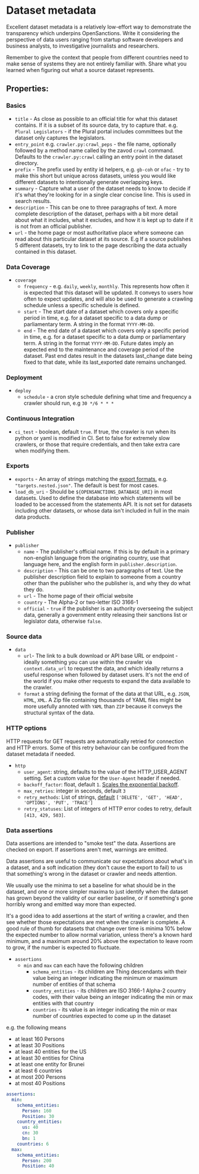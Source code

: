 # Dataset metadata

Excellent dataset metadata is a relatively low-effort way to demonstrate the transparency which underpins OpenSanctions. Write it considering the perspective of data users ranging from startup software developers and business analysts, to investigative journalists and researchers.

Remember to give the context that people from different countries need to make sense of systems they are not entirely familiar with. Share what you learned when figuring out what a source dataset represents.

## Properties:

### Basics

- `title` - As close as possible to an official title for what this dataset contains. If it is a subset of its source data, try to capture that. e.g. `Plural Legislators` - if the Plural portal includes committees but the dataset only captures the legislators.
- `entry_point` e.g. `crawler.py:crawl_peps` - the file name, optionally followed by a method name called by the zavod `crawl` command. Defaults to the `crawler.py:crawl` calling an entry point in the dataset directory.
- `prefix` - The prefix used by entity id helpers, e.g. `gb-coh` or `ofac` - try to make this short but unique across datasets, unless you would like different datasets to intentionally generate overlapping keys.
- `summary` - Capture what a user of the dataset needs to know to decide if it's what they're looking for in a single clear concise line. This is used in search results.
- `description` - This can be one to three paragraphs of text. A more complete description of the dataset, perhaps with a bit more detail about what it includes, what it excludes, and how it is kept up to date if it is not from an official publisher.
- `url` - the home page or most authoritative place where someone can read about this particular dataset at its source. E.g If a source publishes 5 different datasets, try to link to the page describing the data actually contained in this dataset.

### Data Coverage

- `coverage`
    - `frequency` - e.g. `daily`, `weekly`, `monthly`. This represents how often it is expected that this dataset will be updated. It conveys to users how often to expect updates, and will also be used to generate a crawling schedule unless a specific schedule is defined.
    - `start` - The start date of a dataset which covers only a specific period in time, e.g. for a dataset specific to a data dump or parliamentary term. A string in the format `YYYY-MM-DD`.
    - `end` - The end date of a dataset which covers only a specific period in time, e.g. for a dataset specific to a data dump or parliamentary term. A string in the format `YYYY-MM-DD`. Future dates imply an expected end to the maintenance and coverage period of the dataset. Past end dates result in the datasets last_change date being fixed to that date, while its last_exported date remains unchanged.

### Deployment

- `deploy`
    - `schedule` - a cron style schedule defining what time and frequency a crawler should run, e.g `30 */6 * * *`

### Continuous Integration

- `ci_test` - boolean, default `true`. If true, the crawler is run when its python or yaml is modified in CI. Set to false for extremely slow crawlers, or those that require credentials, and then take extra care when modifying them.

### Exports

- `exports` - An array of strings matching the [export formats](https://www.opensanctions.org/docs/bulk/), e.g. `"targets.nested.json"`. The default is best for most cases.
- `load_db_uri` - Should be `${OPENSANCTIONS_DATABASE_URI}` in most datasets. Used to define the database into which statements will be loaded to be accessed from the statements API. It is not set for datasets including other datasets, or whose data isn't included in full in the main data products.

### Publisher

- `publisher`
    - `name` - The publisher's official name. If this is by default in a primary non-english language from the originating country, use that language here, and the english form in `publisher.description`.
    - `description` - This can be one to two paragraphs of text. Use the publisher description field to explain to someone from a country other than the publisher who the publisher is, and why they do what they do. 
    - `url` - The home page of their official website
    - `country` - The Alpha-2 or two-letter ISO 3166-1 
    - `official` - `true` if the publisher is an authority overseeing the subject data, generally a government entity releasing their sanctions list or legislator data, otherwise `false`.

### Source data

- `data`
    - `url`- The link to a bulk download or API base URL or endpoint - ideally something you can use within the crawler via `context.data_url` to request the data, and which ideally returns a useful response when followed by dataset users. It's not the end of the world if you make other requests to expand the data available to the crawler.
    - `format` a string defining the format of the data at that URL, e.g. `JSON`, `HTML`, `XML`. A Zip file containing thousands of YAML files might be more usefully annoted with `YAML` than `ZIP` because it conveys the structural syntax of the data.

### HTTP options

HTTP requests for GET requests are automatically retried for connection and HTTP errors. Some of this retry behaviour can be configured from the dataset metadata if needed.

- `http`
    - `user_agent`: string, defaults to the value of the HTTP_USER_AGENT setting. Set a custom value for the `User-Agent` header if needed.
    - `backoff_factor`: float, default `1`. [Scales the exponential backoff](https://urllib3.readthedocs.io/en/stable/reference/urllib3.util.html#urllib3.util.Retry.DEFAULT_ALLOWED_METHODS:~:text=with%20None.-,backoff_factor,-(float)%20%E2%80%93).
    - `max_retries`: integer in seconds, default `3`
    - `retry_methods`: List of strings, [default](https://urllib3.readthedocs.io/en/stable/reference/urllib3.util.html#urllib3.util.Retry.DEFAULT_ALLOWED_METHODS) `['DELETE', 'GET', 'HEAD', 'OPTIONS', 'PUT', 'TRACE']`
    - `retry_statuses`: List of integers of HTTP error codes to retry, default `[413, 429, 503]`.
  
### Data assertions

Data assertions are intended to "smoke test" the data. Assertions are checked on export. If assertions aren't met, warnings are emitted.

Data assertions are useful to communicate our expectations about what's in a dataset, and a soft indication (they don't cause the export to fail) to us that something's wrong in the dataset or crawler and needs attention.

We usually use the minima to set a baseline for what should be in the dataset, and one or more simpler maxima to just identify when the dataset has grown beyond the validity of our earlier baseline, or if something's gone horribly wrong and emitted way more than expected.

It's a good idea to add assertions at the start of writing a crawler, and then see whether those expectations are met when the crawler is complete. A good rule of thumb for datasets that change over time is minima 10% below the expected number to allow normal variation, unless there's a known hard minimum, and a maximum around 20% above the expectation to leave room to grow, if the number is expected to fluctuate.

- `assertions`
  - `min` and `max` can each have the following children
    - `schema_entities` - its children are Thing descendants with their value being an integer indicating the minimum or maximum number of entities of that schema
    - `country_entities` - its children are ISO 3166-1 Alpha-2 country codes, with their value being an integer indicating the min or max entities with that country
    - `countries` - its value is an integer indicating the min or max number of countries expected to come up in the dataset


e.g. the following means

- at least 160 Persons
- at least 30 Positions
- at least 40 entities for the US
- at least 30 entities for China
- at least one entity for Brunei
- at least 6 countries
- at most 200 Persons
- at most 40 Positions

```yaml
assertions:
  min:
    schema_entities:
      Person: 160
      Position: 30
    country_entities:
      us: 40
      cn: 30
      bn: 1
    countries: 6
  max:
    schema_entities:
      Person: 200
      Position: 40
```
